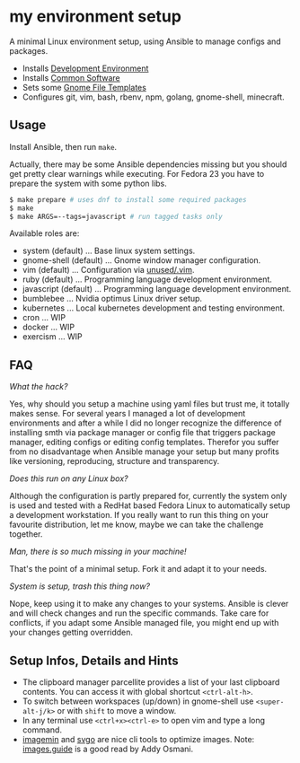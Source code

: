 # my environment setup

A minimal Linux environment setup, using Ansible to manage configs and packages.

- Installs [Development Environment](/roles/system/vars/packages-dev-RedHat.yml)
- Installs [Common Software](/roles/system/vars/packages-RedHat.yml)
- Sets some [Gnome File Templates](/roles/system/files/gnome/Templates/)
- Configures git, vim, bash, rbenv, npm, golang, gnome-shell, minecraft.

## Usage

Install Ansible, then run `make`.

Actually, there may be some Ansible dependencies missing but you should get
pretty clear warnings while executing. For Fedora 23 you have to prepare the
system with some python libs.

```sh
$ make prepare # uses dnf to install some required packages
$ make
$ make ARGS=--tags=javascript # run tagged tasks only
```

Available roles are:

- system (default) ... Base linux system settings.
- gnome-shell (default) ... Gnome window manager configuration.
- vim (default) ... Configuration via
  [unused/.vim](https://github.com/unused/.vim).
- ruby (default) ... Programming language development environment.
- javascript (default) ... Programming language development environment.
- bumblebee ... Nvidia optimus Linux driver setup.
- kubernetes ... Local kubernetes development and testing environment.
- cron ... WIP
- docker ... WIP
- exercism ... WIP

## FAQ

*What the hack?*

Yes, why should you setup a machine using yaml files but trust me, it totally
makes sense. For several years I managed a lot of development environments and
after a while I did no longer recognize the difference of installing smth via
package manager or config file that triggers package manager, editing configs
or editing config templates. Therefor you suffer from no disadvantage when
Ansible manage your setup but many profits like versioning, reproducing,
structure and transparency.

*Does this run on any Linux box?*

Although the configuration is partly prepared for, currently the system only is
used and tested with a RedHat based Fedora Linux to automatically setup a
development workstation. If you really want to run this thing on your favourite
distribution, let me know, maybe we can take the challenge together.

*Man, there is so much missing in your machine!*

That's the point of a minimal setup. Fork it and adapt it to your needs.

*System is setup, trash this thing now?*

Nope, keep using it to make any changes to your systems. Ansible is clever and
will check changes and run the specific commands. Take care for conflicts, if
you adapt some Ansible managed file, you might end up with your changes getting
overridden.

## Setup Infos, Details and Hints

- The clipboard manager parcellite provides a list of your last clipboard
  contents. You can access it with global shortcut `<ctrl-alt-h>`.
- To switch between workspaces (up/down) in gnome-shell use `<super-alt-j/k>`
  or with `shift` to move a window.
- In any terminal use `<ctrl+x><ctrl-e>` to open vim and type a long command.
- [imagemin] and [svgo] are nice cli tools to optimize images. Note:
  [images.guide] is a good read by Addy Osmani.

[imagemin]: https://github.com/imagemin/imagemin-cli
[svgo]: https://github.com/svg/svgo
[images.guide]: https://images.guide/

